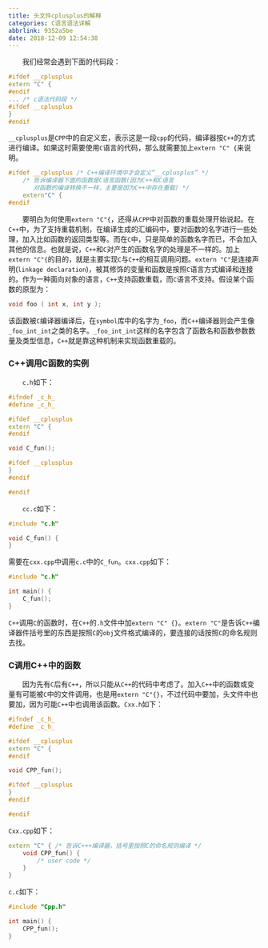 ```yaml
---
title: 头文件cplusplus的解释
categories: C语言语法详解
abbrlink: 9352a5be
date: 2018-12-09 12:54:38
---
```

&emsp;&emsp;我们经常会遇到下面的代码段：<!--more-->

``` cpp
#ifdef __cplusplus
extern "C" {
#endif
... /* c语法代码段 */
#ifdef __cplusplus
}
#endif
```

`__cplusplus`是`CPP`中的自定义宏，表示这是一段`cpp`的代码，编译器按`C++`的方式进行编译。如果这时需要使用`C`语言的代码，那么就需要加上`extern "C" {`来说明。

``` cpp
#ifdef __cplusplus /* C++编译环境中才会定义“__cplusplus” */
    /* 告诉编译器下面的函数是C语言函数(因为C++和C语言
       对函数的编译转换不一样，主要是因为C++中存在重载) */
    extern"C" {
#endif
```

&emsp;&emsp;要明白为何使用`extern "C"{`，还得从`CPP`中对函数的重载处理开始说起。在`C++`中，为了支持重载机制，在编译生成的汇编码中，要对函数的名字进行一些处理，加入比如函数的返回类型等。而在`C`中，只是简单的函数名字而已，不会加入其他的信息。也就是说，`C++`和`C`对产生的函数名字的处理是不一样的。加上`extern "C"{`的目的，就是主要实现`C`与`C++`的相互调用问题。`extern "C"`是连接声明(`linkage declaration`)，被其修饰的变量和函数是按照`C`语言方式编译和连接的。作为一种面向对象的语言，`C++`支持函数重载，而`C`语言不支持。假设某个函数的原型为：

``` cpp
void foo ( int x, int y );
```

该函数被`C`编译器编译后，在`symbol`库中的名字为`_foo`，而`C++`编译器则会产生像`_foo_int_int`之类的名字。`_foo_int_int`这样的名字包含了函数名和函数参数数量及类型信息，`C++`就是靠这种机制来实现函数重载的。

### C++调用C函数的实例

&emsp;&emsp;`c.h`如下：

``` cpp
#ifndef _c_h_
#define _c_h_

#ifdef __cplusplus
extern "C" {
#endif

void C_fun();

#ifdef __cplusplus
}
#endif

#endif
```

&emsp;&emsp;`cc.c`如下：

``` cpp
#include "c.h"

void C_fun() {
}
```

需要在`cxx.cpp`中调用`c.c`中的`C_fun`。`cxx.cpp`如下：

``` cpp
#include "c.h"

int main() {
    C_fun();
}
```

`C++`调用`C`的函数时，在`C++`的`.h`文件中加`extern "C" {}`。`extern "C"`是告诉`C++`编译器件括号里的东西是按照`C`的`obj`文件格式编译的，要连接的话按照`C`的命名规则去找。

### C调用C++中的函数

&emsp;&emsp;因为先有`C`后有`C++`，所以只能从`C++`的代码中考虑了。加入`C++`中的函数或变量有可能被`C`中的文件调用，也是用`extern "C"{}`，不过代码中要加，头文件中也要加，因为可能`C++`中也调用该函数。`Cxx.h`如下：

``` cpp
#ifndef _c_h_
#define _c_h_

#ifdef __cplusplus
extern "C" {
#endif

void CPP_fun();

#ifdef __cplusplus
}
#endif

#endif
```

`Cxx.cpp`如下：

``` cpp
extern "C" { /* 告诉C+++编译器，括号里按照C的命名规则编译 */
    void CPP_fun() {
        /* user code */
    }
}
```

`c.c`如下：

``` cpp
#include "Cpp.h"

int main() {
    CPP_fun();
}
```